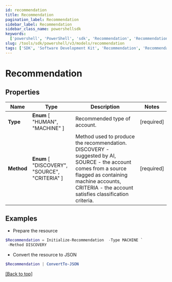 ```yaml
---
id: recommendation
title: Recommendation
pagination_label: Recommendation
sidebar_label: Recommendation
sidebar_class_name: powershellsdk
keywords:
  ['powershell', 'PowerShell', 'sdk', 'Recommendation', 'Recommendation']
slug: /tools/sdk/powershell/v3/models/recommendation
tags: ['SDK', 'Software Development Kit', 'Recommendation', 'Recommendation']
---
```


# Recommendation

## Properties

| Name | Type | Description | Notes |
| --- | --- | --- | --- |
| **Type** | **Enum** [ "HUMAN", "MACHINE" ] | Recommended type of account. | [required] |
| **Method** | **Enum** [ "DISCOVERY", "SOURCE", "CRITERIA" ] | Method used to produce the recommendation. DISCOVERY - suggested by AI, SOURCE - the account comes from a source flagged as containing machine accounts, CRITERIA - the account satisfies classification criteria. | [required] |

## Examples

- Prepare the resource

```powershell
$Recommendation = Initialize-Recommendation  -Type MACHINE `
 -Method DISCOVERY
```

- Convert the resource to JSON

```powershell
$Recommendation | ConvertTo-JSON
```

[[Back to top]](#)
